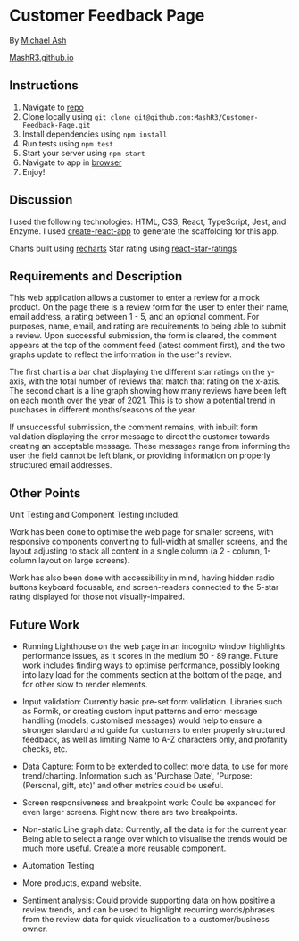 
# Customer Feedback Page

By [Michael Ash](michaelash17@gmail.com)

[MashR3.github.io](https://github.com/MashR3)

## Instructions

1. Navigate to [repo](https://github.com/MashR3/Customer-Feedback-Page)
2. Clone locally using
   `git clone git@github.com:MashR3/Customer-Feedback-Page.git`
3. Install dependencies using `npm install`
4. Run tests using `npm test`
5. Start your server using `npm start`
6. Navigate to app in [browser](http://localhost:3000)
7. Enjoy!

## Discussion

I used the following technologies: HTML, CSS, React, TypeScript, Jest, and Enzyme.
I used [create-react-app](https://goo.gl/26jfy4)
to generate the scaffolding for this app.

Charts built using [recharts](https://github.com/recharts/recharts)
Star rating using [react-star-ratings](https://github.com/ekeric13/react-star-ratings)

## Requirements and Description

This web application allows a customer to enter a review for a mock product. On the page there is a review form for the user to enter their name, email address, a rating between 1 - 5, and an optional comment. For purposes, name, email, and rating are requirements to being able to submit a review. Upon successful submission, the form is cleared, the comment appears at the top of the comment feed (latest comment first), and the two graphs update to reflect the information in the user's review. 

The first chart is a bar chat displaying the different star ratings on the y-axis, with the total number of reviews that match that rating on the x-axis. The second chart is a line graph showing how many reviews have been left on each month over the year of 2021. This is to show a potential trend in purchases in different months/seasons of the year. 

If unsuccessful submission, the comment remains, with inbuilt form validation displaying the error message to direct the customer towards creating an acceptable message. These messages range from informing the user the field cannot be left blank, or providing information on properly structured email addresses.

## Other Points

Unit Testing and Component Testing included. 

Work has been done to optimise the web page for smaller screens, with responsive components converting to full-width at smaller screens, and the layout adjusting to stack all content in a single column (a 2 - column, 1-column layout on large screens).

Work has also been done with accessibility in mind, having hidden radio buttons keyboard focusable, and screen-readers connected to the 5-star rating displayed for those not visually-impaired.

## Future Work

* Running Lighthouse on the web page in an incognito window highlights performance issues, as it scores in the medium 50 - 89 range. Future work includes finding ways to optimise performance, possibly looking into lazy load for the comments section at the bottom of the page, and for other slow to render elements.

* Input validation: Currently basic pre-set form validation. Libraries such as Formik, or creating custom input patterns and error message handling (models, customised messages) would help to ensure a stronger standard and guide for customers to enter properly structured feedback, as well as limiting Name to A-Z characters only, and profanity checks, etc.

* Data Capture: Form to be extended to collect more data, to use for more trend/charting. Information such as 'Purchase Date', 'Purpose: (Personal, gift, etc)' and other metrics could be useful.

* Screen responsiveness and breakpoint work: Could be expanded for even larger screens. Right now, there are two breakpoints.

* Non-static Line graph data: Currently, all the data is for the current year. Being able to select a range over which to visualise the trends would be much more useful. Create a more reusable component.

* Automation Testing

* More products, expand website.

* Sentiment analysis: Could provide supporting data on how positive a review trends, and can be used to highlight recurring words/phrases from the review data for quick visualisation to a customer/business owner.